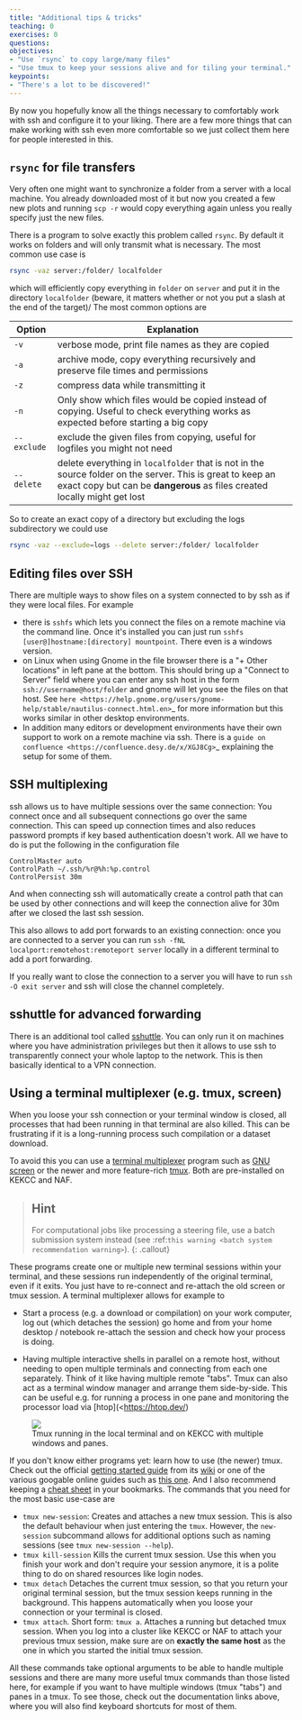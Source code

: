 ```yaml
---
title: "Additional tips & tricks"
teaching: 0
exercises: 0
questions:
objectives:
- "Use `rsync` to copy large/many files"
- "Use tmux to keep your sessions alive and for tiling your terminal."
keypoints:
- "There's a lot to be discovered!"
---
```


By now you hopefully know all the things necessary to comfortably work with ssh
and configure it to your liking. There are a few more things that can make
working with ssh even more comfortable so we just collect them here for people
interested in this.

## `rsync` for file transfers

Very often one might want to synchronize a folder from a server with a local
machine. You already downloaded most of it but now you created a few new plots
and running `scp -r` would copy everything again unless you really specify
just the new files.

There is a program to solve exactly this problem called `rsync`. By default it
works on folders and will only transmit what is necessary. The most common use
case is

```bash
rsync -vaz server:/folder/ localfolder
```

which will efficiently copy everything in `folder` on `server` and put it in
the directory `localfolder` (beware, it matters whether or not you put a slash
at the end of the target)/ The most common options are

| Option     | Explanation |
| ---------- | ----------- |
`-v`         |  verbose mode, print file names as they are copied
`-a`         |  archive mode, copy everything recursively and preserve file times and permissions
`-z`         | compress data while transmitting it
`-n`         | Only show which files would be copied instead of copying. Useful to check everything works as expected before starting a big copy
`--exclude`  | exclude the given files from copying, useful for logfiles you might not need
`--delete`   | delete everything in `localfolder` that is not in the source folder on the server. This is great to keep an exact copy but can be **dangerous** as files created locally might get lost

So to create an exact copy of a directory but excluding the logs subdirectory
we could use

```bash
rsync -vaz --exclude=logs --delete server:/folder/ localfolder
```

## Editing files over SSH

There are multiple ways to show files on a system connected to by ssh as if they were
local files. For example

* there is `sshfs` which lets you connect the files on a remote machine via the
  command line. Once it's installed you can just run
  `sshfs [user@]hostname:[directory] mountpoint`. There even is a windows version.
* on Linux when using Gnome in the file browser there is a "+ Other locations"
  in left pane at the bottom. This should bring up a "Connect to Server" field
  where you can enter any ssh host in the form `ssh://username@host/folder` and
  gnome will let you see the files on that host. See `here
  <https://help.gnome.org/users/gnome-help/stable/nautilus-connect.html.en>`_ for
  more information but this works similar in other desktop environments.
* In addition many editors or development environments have their own support to
  work on a remote machine via ssh. There is a
  `guide on confluence <https://confluence.desy.de/x/XGJ8Cg>`_
  explaining the setup for some of them.

## SSH multiplexing

ssh allows us to have multiple sessions over the same connection: You connect
once and all subsequent connections go over the same connection. This can speed
up connection times and also reduces password prompts if key based
authentication doesn't work. All we have to do is put the following in the
configuration file

```
ControlMaster auto
ControlPath ~/.ssh/%r@%h:%p.control
ControlPersist 30m
```

And when connecting ssh will automatically create a control path that can be
used by other connections and will keep the connection alive for 30m after we
closed the last ssh session.

This also allows to add port forwards to an existing connection: once you are
connected to a server you can run `ssh -fNL localport:remotehost:remoteport
server` locally in a different terminal to add a port forwarding.

If you really want to close the connection to a server you will have to run
`ssh -O exit server` and ssh will close the channel completely.

## sshuttle for advanced forwarding

There is an additional tool called [sshuttle](https://sshuttle.readthedocs.io/en/stable/).
You can only run it on machines
where you have administration privileges but then it allows to use ssh to
transparently connect your whole laptop to the network. This is then basically
identical to a VPN connection.

<!-- ## Location aware SSH config file

Sometimes you want to have your SSH config depend on where you are with your
laptop. For example, while at KEK you don't need to jump through the gateway.
This is indeed possible and explained in detail on `B2 Questions
<https://questions.belle2.org/question/1247/sshconfig-dependent-on-network/>`_. -->

## Using a terminal multiplexer (e.g. tmux, screen)

When you loose your ssh connection or your terminal window is closed, all
processes that had been running in that terminal are also killed. This can
be frustrating if it is a long-running process such compilation or a dataset
download.

To avoid this you can use a [terminal multiplexer](https://en.wikipedia.org/wiki/Terminal_multiplexer>)
program such as [GNU screen](https://www.gnu.org/software/screen/) or the newer and more
feature-rich [tmux](https://github.com/tmux/tmux/wiki).
Both are
pre-installed on KEKCC and NAF.

> ## Hint
> For computational jobs like processing a steering file, use a
> batch submission system instead (see :ref:`this warning <batch system recommendation warning>`).
{: .callout}

These programs create one or multiple new terminal sessions within your
terminal, and these sessions run independently of the original terminal, even
if it exits. You just have to re-connect and re-attach the old screen or tmux
session. A terminal multiplexer allows for example to

* Start a process (e.g. a download or compilation) on your work computer, log
  out (which detaches the session) go home and from your home desktop /
  notebook re-attach the session and check how your process is doing.

* Having multiple interactive shells in parallel on a remote host, without
  needing to open multiple terminals and connecting from each one separately.
  Think of it like having multiple remote "tabs". Tmux can also act as a
  terminal window manager and arrange them side-by-side. This can be useful e.g.
  for running a process in one pane and monitoring the processor load via
  [htop](<https://htop.dev/)

<figure>
<img src="{{site.baseurl}}/fig/tmux_on_kekcc.png"/>
<figcaption>
  Tmux running in the local terminal and on KEKCC with multiple windows and
  panes.
</figcaption>
</figure>

If you don't know either programs yet: learn how to use (the newer) tmux.
Check out the official [getting started guide](https://github.com/tmux/tmux/wiki/Getting-Started)
 from its [wiki](https://github.com/tmux/tmux/wiki)
 or one of the various googable online
guides such as [this one](https://linuxhandbook.com/tmux/). And I also
recommend keeping a [cheat sheet](https://tmuxcheatsheet.com) in your
bookmarks. The commands that you need for the most basic use-case are

* `tmux new-session`: Creates and attaches a new tmux session. This is also the default behaviour
    when just entering the `tmux`. However, the `new-session` subcommand
    allows for additional options such as naming sessions (see `tmux
    new-session --help`).
* `tmux kill-session` Kills the current tmux session. Use this when you finish your work and
    don't require your session anymore, it is a polite thing to do on shared
    resources like login nodes.
* `tmux detach` Detaches the current tmux session, so that you return your original
    terminal session, but the tmux session keeps running in the background.
    This happens automatically when you loose your connection or your terminal
    is closed.
* `tmux attach`. Short form: `tmux a`.
    Attaches a running but detached tmux session. When you log into a cluster
    like KEKCC or NAF to attach your previous tmux session, make sure are on
    **exactly the same host** as the one in which you started
    the initial tmux session.

All these commands take optional arguments to be able to handle multiple
sessions and there are many more useful tmux commands than those listed here,
for example if you want to have multiple windows (tmux "tabs") and panes in a
tmux. To see those, check out the documentation links above, where you will
also find keyboard shortcuts for most of them.

<!-- .. admonition:: Question
   :class: exercise stacked

   Why should I keep track of the exact host on which the terminal multiplexer
   is run and how do I do that?

.. admonition:: Hint
   :class: toggle xhint stacked

   Check out the output of the `hostname` command in a computing cluster like
   KEKCC. Why is it different from the hostname that you used to login (the
   `Hostname` line in your :ref:`ssh config <online_book/prerequisites/ssh:SSH
   Configuration File>`)? Could you have found out the host name without typing
   any commands? How can you change the specific host?

.. admonition:: Solution
   :class: toggle solution

   When you connect to a computing cluster like KEKCC via a login node, e.g.
   `login.cc.kek.jp`, you are connected to a random host (also called "node",
   i.e. an individual server) in that cluster for load-balancing purposes.
   You can check the full host name with the `hostname` command. But you
   can also see the first part of the hostname (the current node)
   in your shell prompt (the string at the beginning of the command line).

   If you disconnect and reconnect to the login node, you can be connected to a
   different node, but your terminal multiplexer will still be running on the
   old host, so you will have to connect to that specific host which it is
   running on. From within the computing cluster, you can usually just use the
   node name for the ssh connection. For example, if your tmux session is
   running on `ccw01.cc.kek.jp`, but you have been connected to `ccw02`,
   from there you can simply use

   .. code-block:: bash

       ssh ccw01

   to connect to the other node. Alternatively, you
   can directly connect to a specific host instead of the login node, but for
   that you might need to extend your :ref:`ssh config
   <online_book/prerequisites/ssh:SSH Configuration File>` to also use a
   gateway server for the specific nodes in the cluster, e.g. for the KEKCC:

   .. literalinclude:: ssh_config.txt
      :lines: 31-35
      :linenos:

   Then `ssh ccw01` will also work from outside KEKCC. -->
